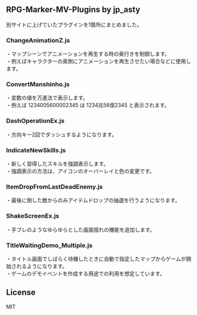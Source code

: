 ## RPG-Marker-MV-Plugins by jp_asty
別サイトに上げていたプラグインを1箇所にまとめました。  

### ChangeAnimationZ.js
・マップシーンでアニメーションを再生する時の奥行きを制御します。  
・例えばキャラクターの奥側にアニメーションを再生させたい場合などに使用します。  

### ConvertManshinho.js
・変数の値を万進法で表示します。  
・例えば 1234005600002345 は 1234兆56億2345 と表示されます。  

### DashOperationEx.js
・方向キー2回でダッシュするようになります。  

### IndicateNewSkills.js
・新しく習得したスキルを強調表示します。  
・強調表示の方法は、アイコンのオーバーレイと色の変更です。  

### ItemDropFromLastDeadEnemy.js
・最後に倒した敵からのみアイテムドロップの抽選を行うようになります。  

### ShakeScreenEx.js
・手ブレのようなゆらゆらとした画面揺れの機能を追加します。  

### TitleWaitingDemo_Multiple.js
・タイトル画面でしばらく待機したときに自動で指定したマップからゲームが開始されるようになります。  
・ゲームのデモイベントを作成する用途での利用を想定しています。  

## License
MIT
